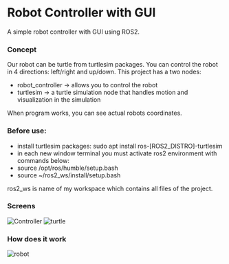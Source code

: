 # Robot Controller with GUI 
A simple robot controller with GUI using ROS2. 

### Concept
Our robot can be turtle from turtlesim packages. You can control the robot in 4 directions: left/right and up/down. This project has a two nodes:
- robot_controller -> allows you to control the robot
- turtlesim -> a turtle simulation node that handles motion and visualization in the simulation

When program works, you can see actual robots coordinates. 

### Before use:
- install turtlesim packages: sudo apt install ros-[ROS2_DISTRO]-turtlesim
- in each new window terminal you must activate ros2 environment with commands below:
- source /opt/ros/humble/setup.bash
- source ~/ros2_ws/install/setup.bash
  
ros2_ws is name of my workspace which contains all files of the project.

### Screens
![Controller](https://github.com/user-attachments/assets/0938fd50-f56b-4ce9-9f69-78a0562ce0e3)
![turtle](https://github.com/user-attachments/assets/c0c5dcc2-82b9-4a8f-ac96-3cb23d1b5978)

### How does it work
![robot](https://github.com/user-attachments/assets/a99c911a-4a49-4e50-9f06-44164a7f59fb)
